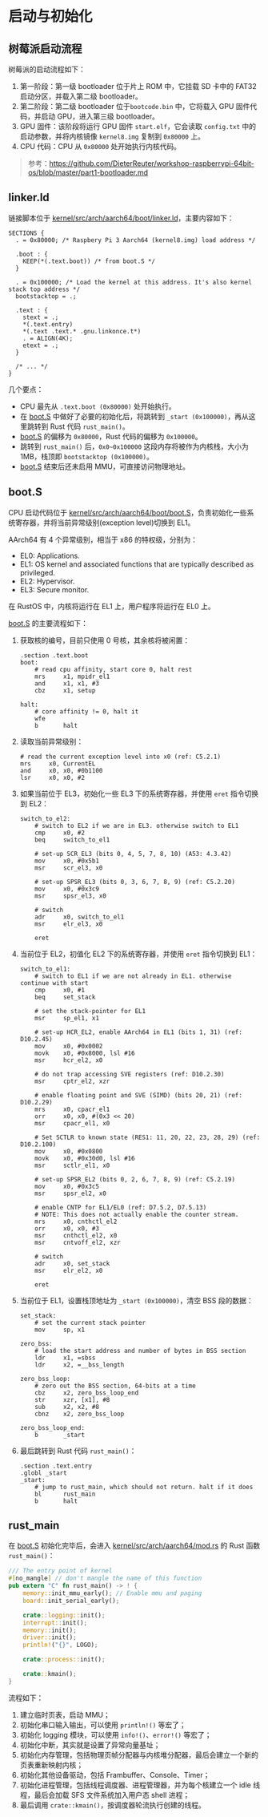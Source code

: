 # 启动与初始化

## 树莓派启动流程

树莓派的启动流程如下：

1. 第一阶段：第一级 bootloader 位于片上 ROM 中，它挂载 SD 卡中的 FAT32 启动分区，并载入第二级 bootloader。
2. 第二阶段：第二级 bootloader 位于`bootcode.bin` 中，它将载入 GPU 固件代码，并启动 GPU，进入第三级 bootloader。
3. GPU 固件：该阶段将运行 GPU 固件 `start.elf`，它会读取 `config.txt` 中的启动参数，并将内核镜像 `kernel8.img` 复制到 `0x80000` 上。
4. CPU 代码：CPU 从 `0x80000` 处开始执行内核代码。

> 参考：https://github.com/DieterReuter/workshop-raspberrypi-64bit-os/blob/master/part1-bootloader.md

## linker.ld

链接脚本位于 [kernel/src/arch/aarch64/boot/linker.ld](../../../kernel/src/arch/aarch64/boot/linker.ld)，主要内容如下：

```
SECTIONS {
  . = 0x80000; /* Raspbery Pi 3 Aarch64 (kernel8.img) load address */

  .boot : {
    KEEP(*(.text.boot)) /* from boot.S */
  }

  . = 0x100000; /* Load the kernel at this address. It's also kernel stack top address */
  bootstacktop = .;

  .text : {
    stext = .;
    *(.text.entry)
    *(.text .text.* .gnu.linkonce.t*)
    . = ALIGN(4K);
    etext = .;
  }

  /* ... */
}
```

几个要点：

* CPU 最先从 `.text.boot (0x80000)` 处开始执行。
* 在 [boot.S](../../../kernel/src/arch/aarch64/boot/boot.S) 中做好了必要的初始化后，将跳转到 `_start (0x100000)`，再从这里跳转到 Rust 代码 `rust_main()`。
* [boot.S](../../../kernel/src/arch/aarch64/boot/boot.S) 的偏移为 `0x80000`，Rust 代码的偏移为 `0x100000`。
* 跳转到 `rust_main()` 后，`0x0~0x100000` 这段内存将被作为内核栈，大小为 1MB，栈顶即 `bootstacktop (0x100000)`。
* [boot.S](../../../kernel/src/arch/aarch64/boot/boot.S) 结束后还未启用 MMU，可直接访问物理地址。

## boot.S

CPU 启动代码位于 [kernel/src/arch/aarch64/boot/boot.S](../../../kernel/src/arch/aarch64/boot/boot.S)，负责初始化一些系统寄存器，并将当前异常级别(exception level)切换到 EL1。

AArch64 有 4 个异常级别，相当于 x86 的特权级，分别为：

* EL0: Applications.
* EL1: OS kernel and associated functions that are typically described as privileged.
* EL2: Hypervisor.
* EL3: Secure monitor.

在 RustOS 中，内核将运行在 EL1 上，用户程序将运行在 EL0 上。

[boot.S](../../../kernel/src/arch/aarch64/boot/boot.S) 的主要流程如下：

1. 获取核的编号，目前只使用 0 号核，其余核将被闲置：

    ```armasm
    .section .text.boot
    boot:
        # read cpu affinity, start core 0, halt rest
        mrs     x1, mpidr_el1
        and     x1, x1, #3
        cbz     x1, setup

    halt:
        # core affinity != 0, halt it
        wfe
        b       halt
    ```

2. 读取当前异常级别：

    ```armasm
    # read the current exception level into x0 (ref: C5.2.1)
    mrs     x0, CurrentEL
    and     x0, x0, #0b1100
    lsr     x0, x0, #2
    ```

3. 如果当前位于 EL3，初始化一些 EL3 下的系统寄存器，并使用 `eret` 指令切换到 EL2：

    ```armasm
    switch_to_el2:
        # switch to EL2 if we are in EL3. otherwise switch to EL1
        cmp     x0, #2
        beq     switch_to_el1

        # set-up SCR_EL3 (bits 0, 4, 5, 7, 8, 10) (A53: 4.3.42)
        mov     x0, #0x5b1
        msr     scr_el3, x0

        # set-up SPSR_EL3 (bits 0, 3, 6, 7, 8, 9) (ref: C5.2.20)
        mov     x0, #0x3c9
        msr     spsr_el3, x0

        # switch
        adr     x0, switch_to_el1
        msr     elr_el3, x0

        eret
    ```

4. 当前位于 EL2，初值化 EL2 下的系统寄存器，并使用 `eret` 指令切换到 EL1：

    ```armasm
    switch_to_el1:
        # switch to EL1 if we are not already in EL1. otherwise continue with start
        cmp     x0, #1
        beq     set_stack

        # set the stack-pointer for EL1
        msr     sp_el1, x1

        # set-up HCR_EL2, enable AArch64 in EL1 (bits 1, 31) (ref: D10.2.45)
        mov     x0, #0x0002
        movk    x0, #0x8000, lsl #16
        msr     hcr_el2, x0

        # do not trap accessing SVE registers (ref: D10.2.30)
        msr     cptr_el2, xzr

        # enable floating point and SVE (SIMD) (bits 20, 21) (ref: D10.2.29)
        mrs     x0, cpacr_el1
        orr     x0, x0, #(0x3 << 20)
        msr     cpacr_el1, x0

        # Set SCTLR to known state (RES1: 11, 20, 22, 23, 28, 29) (ref: D10.2.100)
        mov     x0, #0x0800
        movk    x0, #0x30d0, lsl #16
        msr     sctlr_el1, x0

        # set-up SPSR_EL2 (bits 0, 2, 6, 7, 8, 9) (ref: C5.2.19)
        mov     x0, #0x3c5
        msr     spsr_el2, x0

        # enable CNTP for EL1/EL0 (ref: D7.5.2, D7.5.13)
        # NOTE: This does not actually enable the counter stream.
        mrs     x0, cnthctl_el2
        orr     x0, x0, #3
        msr     cnthctl_el2, x0
        msr     cntvoff_el2, xzr

        # switch
        adr     x0, set_stack
        msr     elr_el2, x0

        eret
    ```

5. 当前位于 EL1，设置栈顶地址为 `_start (0x100000)`，清空 BSS 段的数据：

    ```armasm
    set_stack:
        # set the current stack pointer
        mov     sp, x1

    zero_bss:
        # load the start address and number of bytes in BSS section
        ldr     x1, =sbss
        ldr     x2, =__bss_length

    zero_bss_loop:
        # zero out the BSS section, 64-bits at a time
        cbz     x2, zero_bss_loop_end
        str     xzr, [x1], #8
        sub     x2, x2, #8
        cbnz    x2, zero_bss_loop

    zero_bss_loop_end:
        b       _start
    ```

6. 最后跳转到 Rust 代码 `rust_main()`：

    ```armasm
    .section .text.entry
    .globl _start
    _start:
        # jump to rust_main, which should not return. halt if it does
        bl      rust_main
        b       halt
    ```

## rust_main

在 [boot.S](../../../kernel/src/arch/aarch64/boot/boot.S) 初始化完毕后，会进入 [kernel/src/arch/aarch64/mod.rs](../../../kernel/src/arch/aarch64/mod.rs#L19) 的 Rust 函数 `rust_main()`：

```rust
/// The entry point of kernel
#[no_mangle] // don't mangle the name of this function
pub extern "C" fn rust_main() -> ! {
    memory::init_mmu_early(); // Enable mmu and paging
    board::init_serial_early();

    crate::logging::init();
    interrupt::init();
    memory::init();
    driver::init();
    println!("{}", LOGO);

    crate::process::init();

    crate::kmain();
}
```

流程如下：

1. 建立临时页表，启动 MMU；
2. 初始化串口输入输出，可以使用 `println!()` 等宏了；
3. 初始化 logging 模块，可以使用 `info!()`、`error!()` 等宏了；
4. 初始化中断，其实就是设置了异常向量基址；
5. 初始化内存管理，包括物理页帧分配器与内核堆分配器，最后会建立一个新的页表重新映射内核；
6. 初始化其他设备驱动，包括 Frambuffer、Console、Timer；
7. 初始化进程管理，包括线程调度器、进程管理器，并为每个核建立一个 idle 线程，最后会加载 SFS 文件系统加入用户态 shell 进程；
8. 最后调用 `crate::kmain()`，按调度器轮流执行创建的线程。

